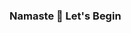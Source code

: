 ### Namaste 🙏 Let's Begin

<!--
**Adityanagraj/Adityanagraj** is a ✨ _special_ ✨ repository because its `README.md` (this file) appears on your GitHub profile.

Here are some ideas to get you started:

- 🔭 I’m currently working on ...🐍
- 🌱 I’m currently learning ...ML+Devops=MLops
- 👯 I’m looking to collaborate on Open source and hackothon projects 🤝
- 🤔 I’m looking for help with ...Data stuctures and algo 😶
- 💬 Ask me about ...Science🔭~Tech👨🏻‍💻~Books📚
- 📫 How to reach me:  https://www.linkedin.com/in/aditya-n-02a0a8192
- 😄 Pronouns: ...Getting one soon 🤗
- ⚡ Fun fact: ...Google it 👀
- 💡 Have a glimpse of what I do:https://github.com/Adityanagraj/covid-19-whatsupBot 
-->
